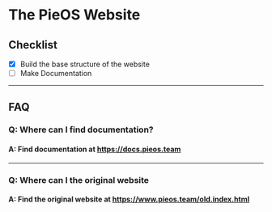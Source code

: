 # The PieOS Website

## Checklist
- [x] Build the base structure of the website
- [ ] Make Documentation

---

## FAQ

### Q: Where can I find documentation?
#### A: Find documentation at https://docs.pieos.team

---

### Q: Where can I the original website
#### A: Find the original website at https://www.pieos.team/old.index.html
